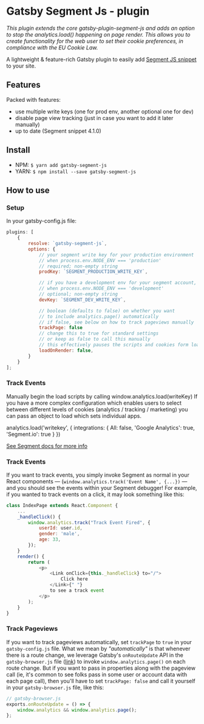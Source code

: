# Gatsby Segment Js - plugin


*This plugin extends the core gatsby-plugin-segment-js and adds an option to stop the analytics.load() happening
on page render. This allows you to create functionality for the web user to set their cookie preferences, in compliance with the EU Cookie Law.*



A lightweight & feature-rich Gatsby plugin to easily add [Segment JS snippet](https://segment.com/docs/sources/website/analytics.js/quickstart/) to your site.

## Features

Packed with features:

-   use multiple write keys (one for prod env, another optional one for dev)
-   disable page view tracking (just in case you want to add it later manually)
-   up to date (Segment snippet 4.1.0)

## Install

-   NPM: `$ yarn add gatsby-segment-js`
-   YARN: `$ npm install --save gatsby-segment-js`

## How to use

### Setup

In your gatsby-config.js file:

```javascript
plugins: [
    {
        resolve: `gatsby-segment-js`,
        options: {
            // your segment write key for your production environment
            // when process.env.NODE_ENV === 'production'
            // required; non-empty string
            prodKey: `SEGMENT_PRODUCTION_WRITE_KEY`,

            // if you have a development env for your segment account, paste that key here
            // when process.env.NODE_ENV === 'development'
            // optional; non-empty string
            devKey: `SEGMENT_DEV_WRITE_KEY`,

            // boolean (defaults to false) on whether you want
            // to include analytics.page() automatically
            // if false, see below on how to track pageviews manually
            trackPage: false
            // change this to true for standard settings
            // or keep as false to call this manually
            // this effectively pauses the scripts and cookies form loading
            loadOnRender: false,
        }
    }
];
```

### Track Events

Manually begin the load scripts by calling window.analytics.load(writeKey)
If you have a more complex configuration which enables users to select
between different levels of cookies (analytics / tracking / marketing)
you can pass an object to load which sets individual apps.

analytics.load('writekey', { integrations: { All: false, 'Google Analytics': true, 'Segment.io': true } })

[See Segment docs for more info](https://segment.com/docs/sources/website/analytics.js/#load-options)

### Track Events

If you want to track events, you simply invoke Segment as normal in your React components — (`window.analytics.track('Event Name', {...})` — and you should see the events within your Segment debugger! For example, if you wanted to track events on a click, it may look something like this:

```javascript
class IndexPage extends React.Component {
    ...
    _handleClick() {
        window.analytics.track("Track Event Fired", {
            userId: user.id,
            gender: 'male',
            age: 33,
        });
    }
    render() {
        return (
            <p>
                <Link onClick={this._handleClick} to="/">
                    Click here
                </Link>{" "}
                to see a track event
            </p>
        );
    }
}
```

### Track Pageviews

If you want to track pageviews automatically, set `trackPage` to `true` in your `gatsby-config.js` file. What we mean by _"automatically"_ is that whenever there is a route change, we leverage Gatsby's `onRouteUpdate` API in the `gatsby-browser.js` file ([link](https://www.gatsbyjs.org/docs/browser-apis/#onRouteUpdate)) to invoke `window.analytics.page()` on each route change. But if you want to pass in properties along with the pageview call (ie, it's common to see folks pass in some user or account data with each page call), then you'll have to set `trackPage: false` and call it yourself in your `gatsby-browser.js` file, like this:

```javascript
// gatsby-browser.js
exports.onRouteUpdate = () => {
    window.analytics && window.analytics.page();
};
```
